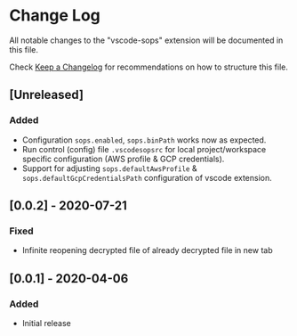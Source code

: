 # Change Log

All notable changes to the "vscode-sops" extension will be documented in this file.

Check [Keep a Changelog](http://keepachangelog.com/) for recommendations on how to structure this file.

## [Unreleased]
### Added
- Configuration `sops.enabled`, `sops.binPath` works now as expected.
- Run control (config) file `.vscodesopsrc` for local project/workspace specific configuration (AWS profile & GCP credentials).
- Support for adjusting `sops.defaultAwsProfile` & `sops.defaultGcpCredentialsPath` configuration of vscode extension.

## [0.0.2] - 2020-07-21
### Fixed
- Infinite reopening decrypted file of already decrypted file in new tab

## [0.0.1] - 2020-04-06
### Added
- Initial release
